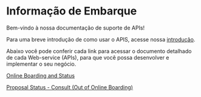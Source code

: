
# Informação de Embarque

Bem-vindo à nossa documentação de suporte de APIs!

Para uma breve introdução de como usar o APIS, acesse nossa [introdução](?path=docs/portuguese/banworks/APIs-Introduction.md).

Abaixo você pode conferir cada link para acessar o documento detalhado de cada Web-service (APIs), para que você possa desenvolver e implementar o seu negócio.


[Online Boarding and Status](../api/?type=post&path=/api/proposal)

[Proposal Status - Consult (Out of Online Boarding)](../api/?type=get&path=/bwa/proposta/status/{inst}/{doc})




